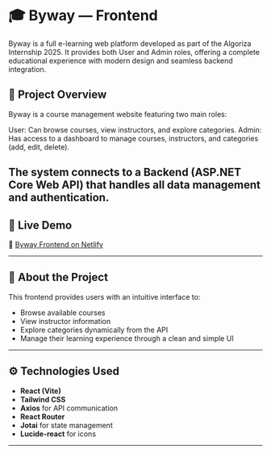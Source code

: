 # 🎓 Byway — Frontend

Byway is a full e-learning web platform developed as part of the Algoriza Internship 2025.
It provides both User and Admin roles, offering a complete educational experience with modern design and seamless backend integration.

## 🧾 Project Overview

Byway is a course management website featuring two main roles:

User: Can browse courses, view instructors, and explore categories.
Admin: Has access to a dashboard to manage courses, instructors, and categories (add, edit, delete).

The system connects to a Backend (ASP.NET Core Web API) that handles all data management and authentication.
-

## 🚀 Live Demo
🔗 [Byway Frontend on Netlify](https://byway-project.netlify.app/)

---

## 🧠 About the Project
This frontend provides users with an intuitive interface to:
- Browse available courses  
- View instructor information  
- Explore categories dynamically from the API  
- Manage their learning experience through a clean and simple UI  

---

## ⚙️ Technologies Used
- **React (Vite)**
- **Tailwind CSS**
- **Axios** for API communication
- **React Router**
- **Jotai** for state management
- **Lucide-react** for icons

---
